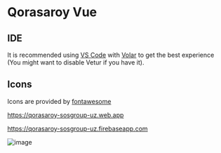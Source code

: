 # Qorasaroy Vue

## IDE

It is recommended using [VS Code](https://code.visualstudio.com/) with [Volar](https://github.com/johnsoncodehk/volar) to get the best experience (You might want to disable Vetur if you have it).

## Icons

Icons are provided by [fontawesome](https://fontawesome.com/search?o=r&m=free)

https://qorasaroy-sosgroup-uz.web.app

https://qorasaroy-sosgroup-uz.firebaseapp.com

![image](https://user-images.githubusercontent.com/91363364/235105002-7c9f224c-575a-479b-9b5b-a3550c7524f9.png)
